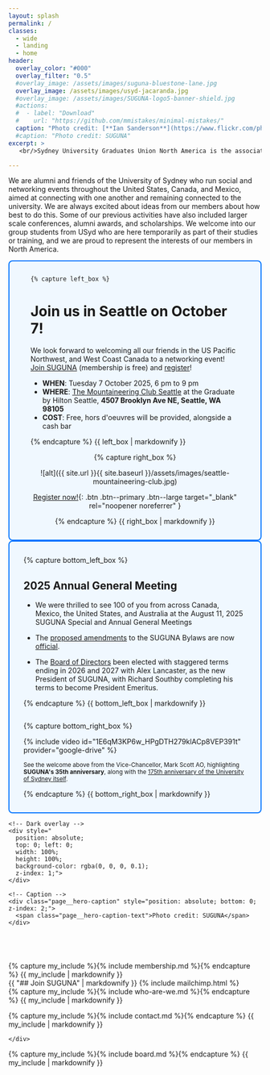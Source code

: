 ```yaml
---
layout: splash
permalink: /
classes: 
  - wide
  - landing
  - home
header:
  overlay_color: "#000"
  overlay_filter: "0.5"
  #overlay_image: /assets/images/suguna-bluestone-lane.jpg
  overlay_image: /assets/images/usyd-jacaranda.jpg
  #overlay_image: /assets/images/SUGUNA-logo5-banner-shield.jpg
  #actions:
  #  - label: "Download"
  #    url: "https://github.com/mmistakes/minimal-mistakes/"
  caption: "Photo credit: [**Ian Sanderson**](https://www.flickr.com/photos/iansand/2705636883/)"
  #caption: "Photo credit: SUGUNA"
excerpt: >
   <br/>Sydney University Graduates Union North America is the association for alumni, students, associates and friends of the University of Sydney in North America.

---
```


<!--  <small>We work with alumni and the extended North American USyd community and to support the University and each other.</small> -->
<!-- {% include feature_row id="intro" type="center" %}  -->

We are alumni and friends of the University of Sydney who run social
and networking events throughout the United States, Canada, and
Mexico, aimed at connecting with one another and remaining connected
to the university.  We are always excited about ideas from our members
about how best to do this. Some of our previous activities have also
included larger scale conferences, alumni awards, and scholarships. We
welcome into our group students from USyd who are here temporarily as
part of their studies or training, and we are proud to represent the
interests of our members in North America.

<div class="two-column-layout" style="border: 2px solid #0073ff; background-color: #f0f8ff; padding: 1em; border-radius: 8px; display: flex; justify-content: space-between; align-items: center; flex-wrap: wrap; text-align: left;">

  <div class="column" style="text-align: left; padding-left: 2em; padding-right: 2em;">
  
    {% capture left_box %}

# Join us in Seattle on October 7!

We look forward to welcoming all our friends in the US Pacific
Northwest, and West Coast Canada to a networking event! [Join
SUGUNA](#join-suguna) (membership is free) and [register](https://university-comms.sydney.edu.au/pub/pubType/EO/pubID/zzzz68ca0c0283db8298/interface.html)!

* **WHEN**: Tuesday 7 October 2025, 6 pm to 9 pm
* **WHERE**: [The Mountaineering Club
  Seattle](https://www.themountaineeringclub.com/) at the Graduate by
  Hilton Seattle, **4507 Brooklyn Ave NE, Seattle, WA 98105**
* **COST**: Free, hors d'oeuvres will be provided, alongside a cash
  bar

{% endcapture %}
{{ left_box | markdownify }}
  </div>

  <div class="column" style="text-align: center; padding-left: 1em; padding-right: 1em;">
{% capture right_box %}

![alt]({{ site.url }}{{ site.baseurl }}/assets/images/seattle-mountaineering-club.jpg)

[Register now!](https://university-comms.sydney.edu.au/pub/pubType/EO/pubID/zzzz68ca0c0283db8298/interface.html){: .btn .btn--primary .btn--large target="_blank" rel="noopener noreferrer" }

{% endcapture %}
{{ right_box | markdownify }}
  </div>

</div>

<div class="two-column-layout" style="border: 2px solid #0073ff; background-color: #f0f8ff; padding: 1em; border-radius: 8px; display: flex; justify-content: space-between; align-items: center; flex-wrap: wrap; text-align: left;">

 <div class="column" style="padding-left: 1em; padding-right: 1em;">
 
{% capture bottom_left_box %}

## 2025 Annual General Meeting

* We were thrilled to see 100 of you from across Canada, Mexico, the
  United States, and Australia at the August 11, 2025 SUGUNA Special
  and Annual General Meetings

* The [proposed
  amendments](assets/downloads/suguna-bylaws-amendments-2025-04-06.pdf)
  to the SUGUNA Bylaws are now [official](assets/downloads/suguna-bylaws-2025.pdf).  
   
* The [Board of Directors](#board-of-directors) been elected with
  staggered terms ending in 2026 and 2027 with Alex Lancaster, as the
  new President of SUGUNA, with Richard Southby completing his terms
  to become President Emeritus.

{% endcapture %}
{{ bottom_left_box | markdownify }}

</div>

<div class="column" style="padding-left: 1em; padding-right: 1em;">

{% capture bottom_right_box %}

{% include video id="1E6qM3KP6w_HPgDTH279klACp8VEP391t" provider="google-drive" %}

  <sub>See the welcome above from the Vice-Chancellor, Mark Scott AO,
  highlighting **SUGUNA's 35th anniversary**, along with the [175th
  anniversary of the University of Sydney
  itself](https://www.sydney.edu.au/about-us/our-story/175.html).</sub>

{% endcapture %}
{{ bottom_right_box | markdownify }}

</div>

</div>


<div class="page__hero--overlay" style="margin: 0;">
  <div class="page__hero-image" style="
    background-image: url('{{ '/assets/images/suguna-bluestone-lane.jpg' | relative_url }}');
    background-size: cover;
    background-position: center;
    background-repeat: no-repeat;
    height: 280px;
    position: relative;">

    <!-- Dark overlay -->
    <div style="
      position: absolute;
      top: 0; left: 0;
      width: 100%;
      height: 100%;
      background-color: rgba(0, 0, 0, 0.1);
      z-index: 1;">
    </div>

    <!-- Caption -->
    <div class="page__hero-caption" style="position: absolute; bottom: 0; z-index: 2;">
      <span class="page__hero-caption-text">Photo credit: SUGUNA</span>
    </div>
  </div>
</div>

<div class="two-column-layout">
  <div class="column">
   {% capture my_include %}{% include membership.md %}{% endcapture %}
   {{ my_include | markdownify }}
    </div>
  <div class="column">
    {{ "## Join SUGUNA" | markdownify }}
    {% include mailchimp.html %}
  </div>
</div>


<!--
<div class="splash-image-body" style=" width: 100%; max-width: 100%; overflow: hidden; margin: 2em 0;">
  <img src="{{ '/assets/images/usyd-jacaranda.jpg' | relative_url }}" alt="USyd quad jacaranda" style=" width: 100%; height: auto; display: block;">
</div>
-->

<!-- About section -->

<div class="two-column-layout">
  <div class="column">
   {% capture my_include %}{% include who-are-we.md %}{% endcapture %}
   {{ my_include | markdownify }}
   
   {% capture my_include %}{% include contact.md %}{% endcapture %}
   {{ my_include | markdownify }}
   
    </div>
  <div class="column">
   {% capture my_include %}{% include board.md %}{% endcapture %}
   {{ my_include | markdownify }}
  </div>
</div>
	

